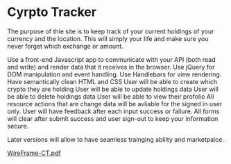 <h1>
  Cyrpto Tracker
  </h1>
  The purpose of thie site is to keep track of your current holdings of your currency and the location. This will simply your life and make sure you never forget which exchange or amount. 
  
 Use a front-end Javascript app to communicate with your API (both read and write) and render data that it receives in the browser.
 Use jQuery for DOM manipulation and event handling.
 Use Handlebars for view rendering.
 Have semantically clean HTML and CSS
 User will be able to create which crypto they are holding 
 User will be able to update holdings data
 User will be able to delete holdings data
 User will be able to view their profolio
 All resource actions that are change data will be avliable for the signed in user only.
 User will have feedback after each input success or failure.
 All forms will clear after submit success and user sign-out to keep your information secure. 

Later versions will allow to have seamless trainging ablilty and marketpalce. 

[WireFrame-CT.pdf](https://github.com/Eugene-Damiani/crypto-tracker-browser/files/5029140/WireFrame-CT.pdf)
